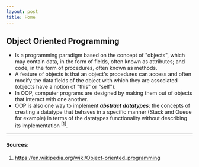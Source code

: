 ```yaml
---
layout: post
title: Home
---
```


## Object Oriented Programming

- Is a programming paradigm based on the concept of "objects", which may contain data, in the form of fields, often known as attributes; and code, in the form of procedures, often known as methods. 
- A feature of objects is that an object's procedures can access and often modify the data fields of the object with which they are associated (objects have a notion of "this" or "self"). 
- In OOP, computer programs are designed by making them out of objects that interact with one another. 
- OOP is also one way to implement _**abstract datatypes**_: the concepts of creating a datatype that behaves in a specific manner (Stack and Queue for example) in terms of the datatypes functionality  without describing its implementation <sup>[[1]]</sup>.



***

#### Sources:
1. https://en.wikipedia.org/wiki/Object-oriented_programming

[1]: https://en.wikipedia.org/wiki/Object-oriented_programming